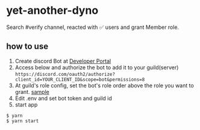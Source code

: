 # yet-another-dyno
Search #verify channel, reacted with ✅ users and grant Member role.

## how to use

1. Create discord Bot at [Developer Portal](https://discord.com/developers/applications)
1. Access below and authorize the bot to add it to your guild(server) `https://discord.com/oauth2/authorize?client_id=YOUR_CLIENT_ID&scope=bot&permissions=8`
1. At guild's role config, set the bot's role order above the role you want to grant. [sample](sample.png)
1. Edit .env and set bot token and guild id
1. start app

```
$ yarn 
$ yarn start
```
